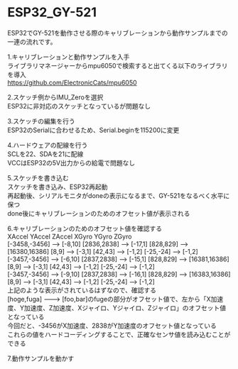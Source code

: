 # ESP32_GY-521
ESP32でGY-521を動作させる際のキャリブレーションから動作サンプルまでの一連の流れです。  

1.キャリブレーションと動作サンプルを入手  
ライブラリマネージャーからmpu6050で検索すると出てくる以下のライブラリを導入  
https://github.com/ElectronicCats/mpu6050  
  
2.スケッチ例からIMU_Zeroを選択  
ESP32に非対応のスケッチとなっているが問題なし  

3.スケッチの編集を行う  
ESP32のSerialに合わせるため、Serial.beginを115200に変更  

4.ハードウェアの配線を行う  
SCLを22、SDAを21に配線  
VCCはESP32の5V出力からの給電で問題なし  

5.スケッチを書き込む  
スケッチを書き込み、ESP32再起動  
再起動後、シリアルモニタがdoneの表示になるまで、GY-521をなるべく水平に保つ  
done後にキャリブレーションのためのオフセット値が表示される  

6.キャリブレーションのためのオフセット値を確認する  
XAccel			YAccel				ZAccel			XGyro			YGyro			ZGyro  
[-3458,-3456] --> [-8,10]	[2836,2838] --> [-17,1]	[828,829] --> [16380,16386]	[8,9] --> [-3,1]	[42,43] --> [-1,2]	[-25,-24] --> [-1,2]  
[-3457,-3456] --> [-6,10]	[2837,2838] --> [-15,1]	[828,829] --> [16381,16386]	[8,9] --> [-3,1]	[42,43] --> [-1,2]	[-25,-24] --> [-1,2]  
[-3457,-3456] --> [-9,10]	[2837,2838] --> [-16,1]	[828,829] --> [16383,16386]	[8,9] --> [-3,1]	[42,43] --> [-1,2]	[-25,-24] --> [-1,2]  
上記のような表示がされているはずなので、確認する  
[hoge,fuga] ---> [foo,bar]のfugeの部分がオフセット値で、左から「X加速度、Y加速度、Z加速度、Xジャイロ、Yジャイロ、Zジャイロ」のオフセット値となっている  
今回だと、-3456がX加速度、2838がY加速度のオフセット値となっている  
これらの値をハードコーディングすることで、正確なセンサ値を読み込むことができる  

7.動作サンプルを動かす  

